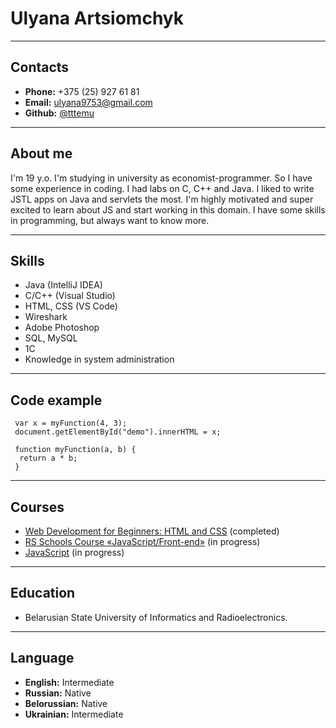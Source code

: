 # Ulyana Artsiomchyk
****
## Contacts
* **Phone:** +375 (25) 927 61 81
* **Email:** ulyana9753@gmail.com
* **Github:** [@tttemu](https://github.com/tttemu)
****
## About me
I'm 19 y.o. I'm studying in university as economist-programmer. So I have some experience in coding. I had labs on C, C++ and Java. I liked to write JSTL apps on Java and servlets the most.
I'm highly motivated and super excited to learn about JS and start working in this domain. I have some skills in programming, but always want to know more.
****
## Skills
* Java (IntelliJ IDEA)
* C/C++ (Visual Studio)
* HTML, CSS (VS Code)
* Wireshark
* Adobe Photoshop
* SQL, MySQL
* 1C
* Knowledge in system administration
****
## Code example
``` 
 var x = myFunction(4, 3);
 document.getElementById("demo").innerHTML = x;

 function myFunction(a, b) {
  return a * b;
 }
 ``` 
****
## Courses
* [Web Development for Beginners: HTML and CSS](https://stepik.org/course/38218/syllabus) (completed)
* [RS Schools Course «JavaScript/Front-end»](https://app.rs.school/) (in progress)
* [JavaScript](https://learn.javascript.ru/) (in progress)
****
## Education
* Belarusian State University of Informatics and Radioelectronics.
****
## Language
* **English:**  Intermediate
* **Russian:** Native
* **Belorussian:** Native
* **Ukrainian:**  Intermediate
